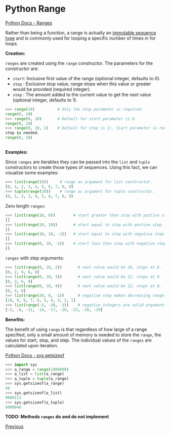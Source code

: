 # Python Range

[Python Docs - Ranges](https://docs.python.org/3/library/stdtypes.html#ranges)

Rather than being a function, a range is actually an [immutable sequence type](https://docs.python.org/3/library/stdtypes.html#immutable-sequence-types) and is commonly used for looping a specific number of times in for loops.

**Creation:**

`ranges` are created using the `range` constructor. The parameters for the constructor are:

- `start`: Inclusive first value of the range (optional integer, defaults to 0).
- `stop` : Exclusive stop value, range stops when this value or greater would be provided (required integer).
- `step` : The amount added to the current value to get the next value (optional integer, defaults to 1).

```python
>>> range(10)          # Only the stop parameter is required.
range(0, 10)
>>> range(0, 10)       # Default for start parameter is 0.
range(0, 10)
>>> range(0, 10, 1)    # Default for step is 1\. Start parameter is required if
step is needed.
range(0, 10)
```

##  

**Examples:**

Since `ranges` are iterables they can be passed into the `list` and `tuple` constructors to create those types of sequences. Using this fact, we can visualize some examples:

```python
>>> list(range(10))     # range as argument for list constructor.
[0, 1, 2, 3, 4, 5, 6, 7, 8, 9]
>>> tuple(range(10))    # range as argument for tuple constructor.
(0, 1, 2, 3, 4, 5, 6, 7, 8, 9)
```

Zero length `ranges`:

```python
>>> list(range(10, 0))        # start greater than stop with postive step.
[]
>>> list(range(10, 10))       # start equal to stop with postive step.
[]
>>> list(range(10, 10, -1))   # start equal to stop with negative step.
[]
>>> list(range(0, 10, -1))    # start less than stop with negative step.
[]
```

`ranges` with step arguments:

```python
>>> list(range(0, 10, 2))       # next value would be 10, stops at 8.
[0, 2, 4, 6, 8]
>>> list(range(0, 10, 3))       # next value would be 12, stops at 9.
[0, 3, 6, 9]
>>> list(range(0, 10, 4))       # next value would be 12, stops at 8.
[0, 4, 8]
>>> list(range(10, 0, -1))      # negative step makes decreasing ranges.
[10, 9, 8, 7, 6, 5, 4, 3, 2, 1]
>>> list(range(-5, -30, -3))    # negative integers are valid arguments.
[-5, -8, -11, -14, -17, -20, -23, -26, -29]
```

**Benefits:**

The benefit of using `range` is that regardless of how large of a range specified, only a small amount of memory is needed to store the `range`, the values for start, stop, and step. The individual values of the `ranges` are calculated upon iteration.

[Python Docs - sys.getsizeof](https://docs.python.org/3/library/sys.html#sys.getsizeof)

```python
>>> import sys
>>> a_range = range(1000000)
>>> a_list = list(a_range)
>>> a_tuple = tuple(a_range)
>>> sys.getsizeof(a_range)
48
>>> sys.getsizeof(a_list)
9000112
>>> sys.getsizeof(a_tuple)
8000048
```

**TODO: Methods `ranges` do and do not implement**

[Previous](Python-More-Builtin-Types)
